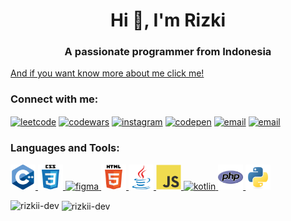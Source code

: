 <h1 align="center">Hi 👋, I'm Rizki</h1>
<h3 align="center">A passionate programmer from Indonesia</h3>

<a href="https://rizkii-dev.github.io/PersonalWebsitev1/" target="_blank">And if you want know more about me click me!</a>

<h3 align="left">Connect with me:</h3>
<p align="left">
<a href="https://www.leetcode.com/rizkii-dev" target="blank"><img align="center" src="https://raw.githubusercontent.com/rahuldkjain/github-profile-readme-generator/master/src/images/icons/Social/leet-code.svg" alt="leetcode" height="30" width="40" style="max-width: 100%;"></a>
<a href="https://www.codewars.com/users/Rizkii-dev" target="blank"><img align="center" src="https://www.codewars.com/packs/assets/logo.f607a0fb.svg" alt="codewars" height="30" width="40" style="max-width: 100%;"></a>
<a href="https://www.instagram.com/pratamawae489/" rel="nofollow"><img align="center" src="https://raw.githubusercontent.com/rahuldkjain/github-profile-readme-generator/master/src/images/icons/Social/instagram.svg" alt="instagram" height="30" width="40" style="max-width: 100%;"></a>
<a href="https://codepen.io/Rizkii-dev" rel="nofollow"><img align="center" src="https://raw.githubusercontent.com/rahuldkjain/github-profile-readme-generator/master/src/images/icons/Social/codepen.svg" alt="codepen" height="30" width="40" style="max-width: 100%;"></a>
<a href="mailto:m.rizkip.developer@gmail.com" target="blank"><img align="center" src="https://cdn.worldvectorlogo.com/logos/official-gmail-icon-2020-.svg" alt="email" height="30" width="40" style="max-width: 100%;"></a>
<a href="https://www.linkedin.com/in/muhammad-rizki-pratama-151161213/" target="blank"><img align="center" src="https://www.svgrepo.com/show/448234/linkedin.svg" alt="email" height="30" width="40" style="max-width: 100%;"></a>


</p>

<h3 align="left">Languages and Tools:</h3>
<p align="left"> <a href="https://www.w3schools.com/cpp/" target="_blank" rel="noreferrer"> <img src="https://raw.githubusercontent.com/devicons/devicon/master/icons/cplusplus/cplusplus-original.svg" alt="cplusplus" width="40" height="40"/> </a> <a href="https://www.w3schools.com/css/" target="_blank" rel="noreferrer"> <img src="https://raw.githubusercontent.com/devicons/devicon/master/icons/css3/css3-original-wordmark.svg" alt="css3" width="40" height="40"/> </a> <a href="https://www.figma.com/" target="_blank" rel="noreferrer"> <img src="https://www.vectorlogo.zone/logos/figma/figma-icon.svg" alt="figma" width="40" height="40"/> </a> <a href="https://www.w3.org/html/" target="_blank" rel="noreferrer"> <img src="https://raw.githubusercontent.com/devicons/devicon/master/icons/html5/html5-original-wordmark.svg" alt="html5" width="40" height="40"/> </a> <a href="https://www.java.com" target="_blank" rel="noreferrer"> <img src="https://raw.githubusercontent.com/devicons/devicon/master/icons/java/java-original.svg" alt="java" width="40" height="40"/> </a> <a href="https://developer.mozilla.org/en-US/docs/Web/JavaScript" target="_blank" rel="noreferrer"> <img src="https://raw.githubusercontent.com/devicons/devicon/master/icons/javascript/javascript-original.svg" alt="javascript" width="40" height="40"/> </a> <a href="https://kotlinlang.org" target="_blank" rel="noreferrer"> <img src="https://www.vectorlogo.zone/logos/kotlinlang/kotlinlang-icon.svg" alt="kotlin" width="40" height="40"/> </a> <a href="https://www.php.net" target="_blank" rel="noreferrer"> <img src="https://raw.githubusercontent.com/devicons/devicon/master/icons/php/php-original.svg" alt="php" width="40" height="40"/> </a> <a href="https://www.python.org" target="_blank" rel="noreferrer"> <img src="https://raw.githubusercontent.com/devicons/devicon/master/icons/python/python-original.svg" alt="python" width="40" height="40"/> </a> </p>

<p><img align="left" src="https://github-readme-stats.vercel.app/api/top-langs?username=rizkii-dev&show_icons=true&locale=en&layout=compact" alt="rizkii-dev" /></p>

<p>&nbsp;<img align="center" src="https://github-readme-stats.vercel.app/api?username=rizkii-dev&show_icons=true&locale=en" alt="rizkii-dev" /></p>
